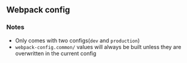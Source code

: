 ## Webpack config

### Notes
* Only comes with two configs(`dev` and `production`)
* `webpack-config.common/` values will always be built unless they are overwritten in the current config